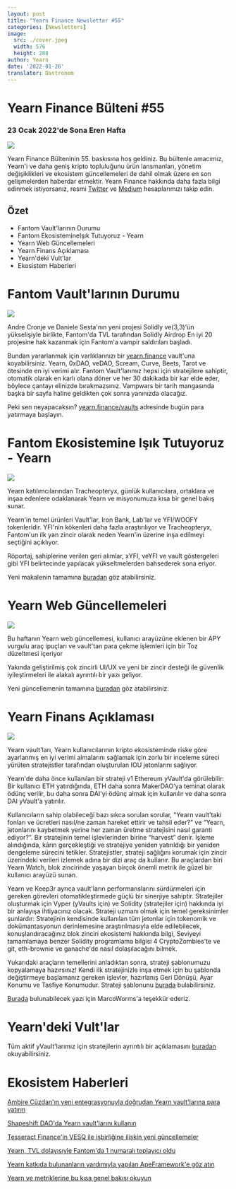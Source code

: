 ```yaml
---
layout: post
title: "Yearn Finance Newsletter #55"
categories: [Newsletters]
image:
  src: ./cover.jpeg
  width: 576
  height: 288
author: Yearn
date: '2022-01-26'
translator: Dastronom
---
```


# Yearn Finance Bülteni #55

### 23 Ocak 2022'de Sona Eren Hafta

![](./image1.jpg?w=1100&h=554)

Yearn Finance Bülteninin 55. baskısına hoş geldiniz. Bu bültenle amacımız, Yearn'i ve daha geniş kripto topluluğunu ürün lansmanları, yönetim değişiklikleri ve ekosistem güncellemeleri de dahil olmak üzere en son gelişmelerden haberdar etmektir. Yearn Finance hakkında daha fazla bilgi edinmek istiyorsanız, resmi [Twitter](https://twitter.com/iearnfinance) ve [Medium](https://medium.com/iearn) hesaplarımızı takip edin.

## Özet

- Fantom Vault'larının Durumu
- Fantom EkosistemineIşık Tutuyoruz - Yearn
- Yearn Web Güncellemeleri
- Yearn Finans Açıklaması
- Yearn'deki Vult'lar
- Ekosistem Haberleri

# Fantom Vault'larının Durumu

![](./image2.jpg?w=674&h=680)

Andre Cronje ve Daniele Sesta'nın yeni projesi Solidly ve(3,3)'ün yükselişiyle birlikte, Fantom'da TVL tarafından Solidly Airdrop En iyi 20 projesine hak kazanmak için Fantom'a vampir saldırıları başladı.

Bundan yararlanmak için varlıklarınızı bir [yearn.finance](https://yearn.finance/#/home) vault'una koyabilirsiniz. Yearn, 0xDAO, veDAO, Scream, Curve, Beets, Tarot ve ötesinde en iyi verimi alır. Fantom Vault'larımız hepsi için stratejilere sahiptir, otomatik olarak en karlı olana döner ve her 30 dakikada bir kar elde eder, böylece çantayı elinizde bırakmazsınız. Vampwars bir tarih mangasında başka bir sayfa haline geldikten çok sonra yanınızda olacağız.

Peki sen neyapacaksın? [yearn.finance/vaults](https://yearn.finance/vaults) adresinde bugün para yatırmaya başlayın.

# Fantom Ekosistemine Işık Tutuyoruz - Yearn

![](./image3.jpg?w=1456&h=819)

Yearn katılımcılarından Tracheopteryx, günlük kullanıcılara, ortaklara ve inşaa edenlere odaklanarak Yearn ve misyonumuza kısa bir genel bakış sunar.

Yearn'in temel ürünleri Vault'lar, Iron Bank, Lab'lar ve YFI/WOOFY tokenleridir. YFI'nin kökenleri daha fazla araştırılıyor ve Tracheopteryx, Fantom'un ilk yan zincir olarak neden Yearn'in üzerine inşa edilmeyi seçtiğini  açıklıyor.

Röportaj, sahiplerine verilen geri alımlar, xYFI, veYFI ve vault göstergeleri gibi YFI belirtecinde yapılacak yükseltmelerden bahsederek sona eriyor.

Yeni makalenin tamamına [buradan](https://fantom.foundation/blog/fantom-ecosystem-spotlight-yearn/?__cf_chl_rt_tk=rdrT2KHoFbjTe1yyUOmIDA92AeTmrMPKtQW5yT18mwk-1643234302-0-gaNycGzNCH0) göz atabilirsiniz.

# Yearn Web Güncellemeleri

![](./image4.jpg?w=900&h=734)

Bu haftanın Yearn web güncellemesi, kullanıcı arayüzüne eklenen bir APY vurgulu araç ipuçları ve vault'tan para çekme işlemleri için bir Toz düzeltmesi içeriyor

Yakında geliştirilmiş çok zincirli UI/UX ve yeni bir zincir desteği ile güvenlik iyileştirmeleri ile alakalı ayrıntılı bir yazı geliyor.

Yeni güncellemenin tamamına [buradan](https://yearnweb.substack.com/p/yearn-web-engineering-update-7d7?r=2y79e&utm_campaign=post&utm_medium=web) göz atabilirsiniz.

# Yearn Finans Açıklaması

![](./image5.jpg?w=1000&h=531)

Yearn vault'ları, Yearn kullanıcılarının kripto ekosisteminde riske göre ayarlanmış en iyi verimi almalarını sağlamak için zorlu bir inceleme süreci yürüten stratejistler tarafından oluşturulan IOU jetonlarını sağlıyor.

Yearn'de daha önce kullanılan bir strateji v1 Ethereum yVault'da görülebilir: Bir kullanıcı ETH yatırdığında, ETH daha sonra MakerDAO'ya teminat olarak ödünç verilir, bu daha sonra DAI'yi ödünç almak için kullanılır ve daha sonra DAI yVault'a yatırılır.

Kullanıcıların sahip olabileceği bazı sıkca sorulan sorular, "Yearn vault'taki fonları ve ücretleri nasıl/ne zaman hareket ettirir ve tahsil eder?" ve “Yearn, jetonlarını kaybetmek yerine her zaman üretme stratejisini nasıl garanti ediyor?”. Bir stratejinin temel işlevlerinden birine “harvest” denir. İşleme alındığında, kârın gerçekleştiği ve stratejiye yeniden yatırıldığı bir yeniden dengeleme sürecini tetikler.  Stratejistler, strateji sağlığını korumak için zincir üzerindeki verileri izlemek adına bir dizi araç da kullanır. Bu araçlardan biri Yearn Watch, blok zincirinde yaşayan birçok önemli metrik ile güzel bir kullanıcı arayüzü sunan.

Yearn ve Keep3r ayrıca vault'ların performanslarını sürdürmeleri için gereken görevleri otomatikleştirmede güçlü bir sinerjiye sahiptir. Stratejiler oluşturmak için Vyper (yVaults için) ve Solidity (stratejiler için) hakkında iyi bir anlayışa ihtiyacınız olacak. Strateji uzmanı olmak için temel gereksinimler şunlardır: Stratejinin kendisinde kullanılan tüm jetonlar için tokenomik ve dokümantasyonun derinlemesine araştırılmasıyla elde edilebilecek, konuşlandıracağınız blok zinciri ekosistemi hakkında bilgi, Seviyeyi tamamlamaya benzer Solidity programlama bilgisi 4 CryptoZombies'te ve git, eth-brownie ve ganache'de nasıl dolaşılacağını bilmek.

Yukarıdaki araçların temellerini anladıktan sonra, strateji şablonumuzu kopyalamaya hazırsınız! Kendi ilk stratejinizle inşa etmek için bu şablonda değiştirmeye başlamanız gereken işlevler, hazırlanış Geri Dönüşü, Ayar Konumu ve Tasfiye Konumudur. Strateji şablonunu [burada](https://github.com/yearn/brownie-strategy-mix) bulabilirsiniz.

[Burada](https://medium.com/yearn-state-of-the-vaults/the-vaults-at-yearn-9237905ffed3) bulunabilecek yazı için MarcoWorms'a teşekkür ederiz.

# Yearn'deki Vult'lar

Tüm aktif yVault'larımız için stratejilerin ayrıntılı bir açıklamasını [buradan](https://medium.com/yearn-state-of-the-vaults/the-vaults-at-yearn-9237905ffed3) okuyabilirsiniz.

# Ekosistem Haberleri

[Ambire Cüzdan'ın yeni entegrasyonuyla doğrudan Yearn vault'larına para yatırın](https://twitter.com/AmbireWallet/status/1483087593285820416)

[Shapeshift DAO'da Yearn vault'larını kullanın](https://twitter.com/ShapeShift_io/status/1484599573289086984)

[Tesseract Finance'in VESQ ile işbirliğine ilişkin yeni güncellemeler](https://twitter.com/tesseract_fi/status/1483484524143128578)

[Yearn, TVL dolayısıyle Fantom'da 1 numaralı toplayıcı oldu](https://twitter.com/vannny365/status/1484385291947368448)

[Yearn katkıda bulunanların yardımıyla yapılan ApeFramework'e göz atın](https://twitter.com/ApeFramework)

[Yearn ve metriklerine bu kısa genel bakışı okuyun](https://twitter.com/fuuurma/status/1484503576076599298)
